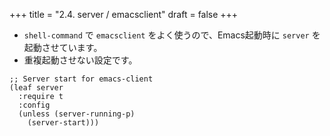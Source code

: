+++
title = "2.4. server / emacsclient"
draft = false
+++
* `shell-command` で `emacsclient` をよく使うので、Emacs起動時に `server` を起動させています。
* 重複起動させない設定です。

```elisp
;; Server start for emacs-client
(leaf server
  :require t
  :config
  (unless (server-running-p)
    (server-start)))

```

